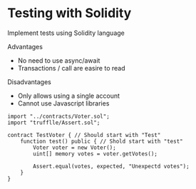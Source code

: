 # Testing with Solidity

Implement tests using Solidity language

Advantages

- No need to use async/await
- Transactions / call are easire to read

Disadvantages

- Only allows using a single account
- Cannot use Javascript libraries

```
import "../contracts/Voter.sol";
import "trufflle/Assert.sol";

contract TestVoter { // Should start with "Test"
    function test() public { // Shold start with "test"
        Voter voter = new Voter();
        uint[] memory votes = voter.getVotes();

        Assert.equal(votes, expected, "Unexpectd votes");
    }
}
```

